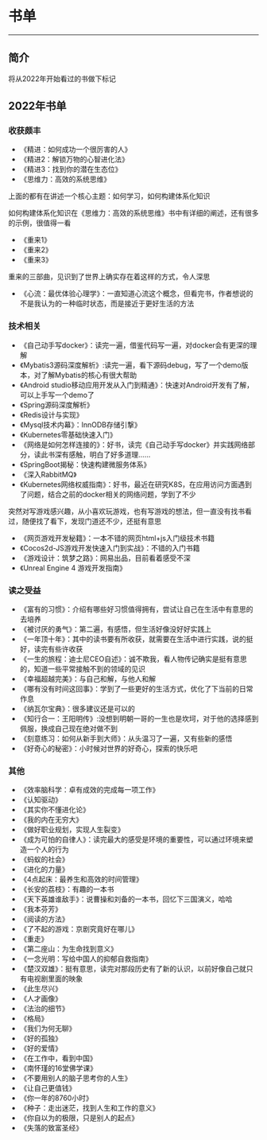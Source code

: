 # 书单
***

## 简介

将从2022年开始看过的书做下标记

## 2022年书单

### 收获颇丰

- 《精进：如何成功一个很厉害的人》
- 《精进2：解锁万物的心智进化法》
- 《精进3：找到你的潜在生态位》
- 《思维力：高效的系统思维》

上面的都有在讲述一个核心主题：如何学习，如何构建体系化知识

如何构建体系化知识在《思维力：高效的系统思维》书中有详细的阐述，还有很多的示例，很值得一看



- 《重来1》
- 《重来2》
- 《重来3》

重来的三部曲，见识到了世界上确实存在着这样的方式，令人深思



- 《心流：最优体验心理学》：一直知道心流这个概念，但看完书，作者想说的不是我认为的一种临时状态，而是接近于更好生活的方法

### 技术相关

- 《自己动手写docker》：读完一遍，借鉴代码写一遍，对docker会有更深的理解
- 《Mybatis3源码深度解析》:读完一遍，看下源码debug，写了一个demo版本，对了解Mybatis的核心有很大帮助
- 《Android studio移动应用开发从入门到精通》：快速对Android开发有了解，可以上手写一个demo了
- 《Spring源码深度解析》
- 《Redis设计与实现》
- 《Mysql技术内幕》：InnODB存储引撃》
- 《Kubernetes零基础快速入门》
- 《网络是如何怎样连接的》：好书，读完《自己动手写docker》并实践网络部分，读此书深有感触，明白了好多道理......
- 《SpringBoot揭秘：快速构建微服务体系》
- 《深入RabbitMQ》
- 《Kubernetes网络权威指南》：好书，最近在研究K8S，在应用访问方面遇到了问题，结合之前的docker相关的网络问题，学到了不少

突然对写游戏感兴趣，从小喜欢玩游戏，也有写游戏的想法，但一直没有找书看过，随便找了看下，发现门道还不少，还挺有意思

- 《网页游戏开发秘籍》：一本不错的网页html+js入门级技术书籍
- 《Cocos2d-JS游戏开发快速入门到实战》：不错的入门书籍
- 《游戏设计：筑梦之路》：网易出品，目前看着感受不深
- 《Unreal Engine 4 游戏开发指南》

### 读之受益

- 《富有的习惯》：介绍有哪些好习惯值得拥有，尝试让自己在生活中有意思的去培养
- 《被讨厌的勇气》：第二遍，有感悟，但生活好像没好好实践上
- 《一年顶十年》：其中的读书要有所收获，就需要在生活中进行实践，说的挺好，读完有些许收获
- 《一生的旅程：迪士尼CEO自述》：诚不欺我，看人物传记确实是挺有意思的，知道一些平常接触不到的领域的见识
- 《幸福超越完美》：与自己和解，与他人和解
- 《哪有没有时间这回事》：学到了一些更好的生活方式，优化了下当前的日常作息
- 《纳瓦尔宝典》：很多建议还是可以的
- 《知行合一：王阳明传》:没想到明朝一哥的一生也是坎坷，对于他的选择感到佩服，换成自己现在绝对做不到
- 《刻意练习：如何从新手到大师》：从头温习了一遍，又有些新的感悟
- 《好奇心的秘密》：小时候对世界的好奇心，探索的快乐吧

### 其他

- 《效率脑科学：卓有成效的完成每一项工作》
- 《认知驱动》
- 《其实你不懂进化论》
- 《我的内在无穷大》
- 《做好职业规划，实现人生裂变》
- 《成为可怕的自律人》：读完最大的感受是环境的重要性，可以通过环境来塑造一个人的行为
- 《蚂蚁的社会》
- 《进化的力量》
- 《4点起床：最养生和高效的时间管理》
- 《长安的荔枝》：有趣的一本书
- 《天下英雄谁敌手》：说曹操和刘备的一本书，回忆下三国演义，哈哈
- 《我本芬芳》
- 《阅读的方法》
- 《了不起的游戏：京剧究竟好在哪儿》
- 《重走》
- 《第二座山：为生命找到意义》
- 《一念光明：写给中国人的抑郁自救指南》
- 《楚汉双雄》：挺有意思，读完对那段历史有了新的认识，以前好像自己就只有电视剧里面的映象
- 《此生尽兴》
- 《人才画像》
- 《法治的细节》
- 《格局》
- 《我们为何无聊》
- 《好的孤独》
- 《好的爱情》
- 《在工作中，看到中国》
- 《南怀瑾的16堂佛学课》
- 《不要用别人的脑子思考你的人生》
- 《让自己更值钱》
- 《你一年的8760小时》
- 《种子：走出迷茫，找到人生和工作的意义》
- 《你自以为的极限，只是别人的起点》
- 《失落的致富圣经》